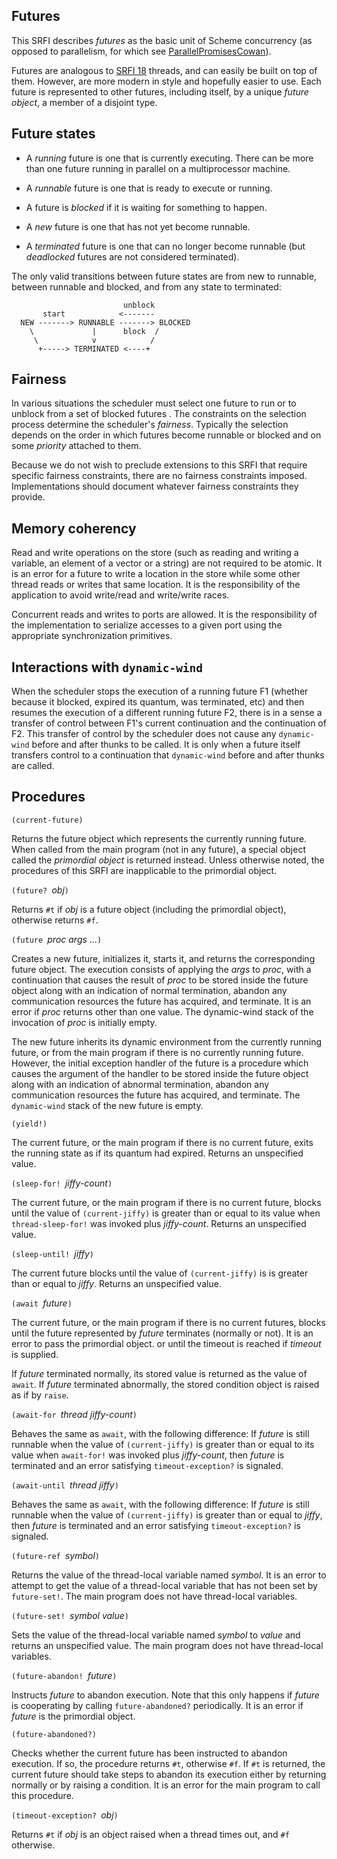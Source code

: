 ## Futures

This SRFI describes *futures* as the basic unit of Scheme concurrency (as
opposed to parallelism, for which see [ParallelPromisesCowan](ParallelPromisesCowan.md)).

Futures are analogous to [SRFI 18](http://srfi.schemers.org/srfi-18/srfi-18.html) threads,
and can easily be built on top of them.  However, are more modern in style and hopefully
easier to use.  Each future is represented to other futures, including itself, by a
unique *future object*, a member of a disjoint type.

## Future states

* A *running* future is one that is currently executing. There can be more than one future running in parallel on a multiprocessor machine.

* A *runnable* future is one that is ready to execute or running.

* A future is *blocked* if it is waiting for something to happen.

* A *new* future is one that has not yet become runnable.

* A *terminated* future is one that can no longer become runnable (but *deadlocked* futures are not considered terminated).

The only valid transitions between future states are from new to runnable,
between runnable and blocked, and from any state to terminated:

```
                         unblock
       start            <-------
  NEW -------> RUNNABLE -------> BLOCKED
    \             |      block  /
     \            v            /
      +-----> TERMINATED <----+
```

## Fairness

In various situations the scheduler must select one future to run or to unblock
from a set of blocked futures . The constraints on the selection process determine the scheduler's
*fairness*. Typically the selection depends on the order in which futures become
runnable or blocked and on some *priority* attached to them.

Because we do not wish to preclude extensions to this SRFI that require specific fairness
constraints, there are no fairness constraints imposed. Implementations should document
whatever fairness constraints they provide.

## Memory coherency

Read and write operations on the store (such as reading and writing a variable,
an element of a vector or a string) are not required to be atomic.
It is an error for a future to write a location in the store
while some other thread reads or writes that same location.
It is the responsibility of the application to avoid write/read and write/write races.

Concurrent reads and writes to ports are allowed.
It is the responsibility of the implementation to serialize accesses
to a given port using the appropriate synchronization primitives.

## Interactions with `dynamic-wind`

When the scheduler stops the execution of a running future F1
(whether because it blocked, expired its quantum, was terminated, etc)
and then resumes the execution of a different running future F2, there is in a sense
a transfer of control between F1's current continuation and the continuation of F2.
This transfer of control by the scheduler does not cause any
`dynamic-wind` before and after thunks to be called.
It is only when a future itself transfers control to a continuation
that `dynamic-wind` before and after thunks are called.

## Procedures

`(current-future)`

Returns the future object which represents the currently running future.  When called
from the main program (not in any future), a special object called the *primordial
object* is returned instead.  Unless otherwise noted, the procedures of this
SRFI are inapplicable to the primordial object.

`(future? `*obj*`)`

Returns `#t` if *obj* is a future object (including the primordial
object), otherwise returns `#f`.

`(future `*proc args* ...`)`

Creates a new future, initializes it, starts it, and returns the
corresponding future object. The execution consists of applying
the *args* to *proc*, with a continuation that causes
the result of *proc* to be stored inside the future object
along with an indication of normal termination, abandon
any communication resources the future has acquired, and terminate.
It is an error if *proc* returns other than one value.
The dynamic-wind stack of the invocation of *proc* is initially empty.

The new future inherits its dynamic environment from the currently
running future, or from the main program if there is no currently
running future.  However, the initial exception handler of the
future is a procedure which causes the argument of the handler
to be stored inside the future object
along with an indication of abnormal termination, abandon
any communication resources the future has acquired, and terminate.
The `dynamic-wind` stack of the new future is empty.

`(yield!)`

The current future, or the main program if there is no current future,
exits the running state as if its quantum had expired.
Returns an unspecified value.

`(sleep-for! `*jiffy-count*`)`

The current future, or the main program if there is no current future,
blocks until the value of `(current-jiffy)`
is greater than or equal to its value when `thread-sleep-for!` was
invoked plus *jiffy-count*.
Returns an unspecified value.

`(sleep-until! `*jiffy*`)`

The current future blocks until the value of `(current-jiffy)` is
is greater than or equal to *jiffy*.
Returns an unspecified value.

`(await `*future*`)`

The current future, or the main program if there is no current futures,
blocks until the future represented by *future* terminates (normally or not).
It is an error to pass the primordial object.
or until the timeout is reached if *timeout* is supplied.

If *future* terminated normally, its stored value is returned as the value of
`await`.  If *future* terminated abnormally, the stored condition object is
raised as if by `raise`.

`(await-for `*thread jiffy-count*`)`

Behaves the same as `await`, with the following difference:
If *future* is still runnable
when the value of `(current-jiffy)`
is greater than or equal to its value when `await-for!` was
invoked plus *jiffy-count*, then *future* is terminated
and an error satisfying `timeout-exception?` is signaled.

`(await-until `*thread jiffy*`)`

Behaves the same as `await`, with the following difference:
If *future* is still runnable
when the value of `(current-jiffy)`
is greater than or equal to *jiffy*,
then *future* is terminated
and an error satisfying `timeout-exception?` is signaled.

`(future-ref `*symbol*`)`

Returns the value of the thread-local variable named *symbol*.
It is an error to attempt to get the value of a thread-local
variable that has not been set by `future-set!`.  The main
program does not have thread-local variables.

`(future-set! `*symbol value*`)`

Sets the value of the thread-local variable named *symbol* to *value*
and returns an unspecified value.  The main
program does not have thread-local variables.

`(future-abandon! `*future*`)`

Instructs *future* to abandon execution.  Note that this only happens
if *future* is cooperating by calling `future-abandoned?` periodically.
It is an error if *future* is the primordial object.

`(future-abandoned?)`

Checks whether the current future has been instructed to abandon execution.
If so, the procedure returns `#t`, otherwise `#f`.  If `#t` is returned,
the current future should take steps to abandon its execution either by
returning normally or by raising a condition.  It is an error for the
main program to call this procedure.

`(timeout-exception? `*obj*`)`

Returns `#t` if *obj* is an object raised when a thread times out,
and `#f` otherwise.
